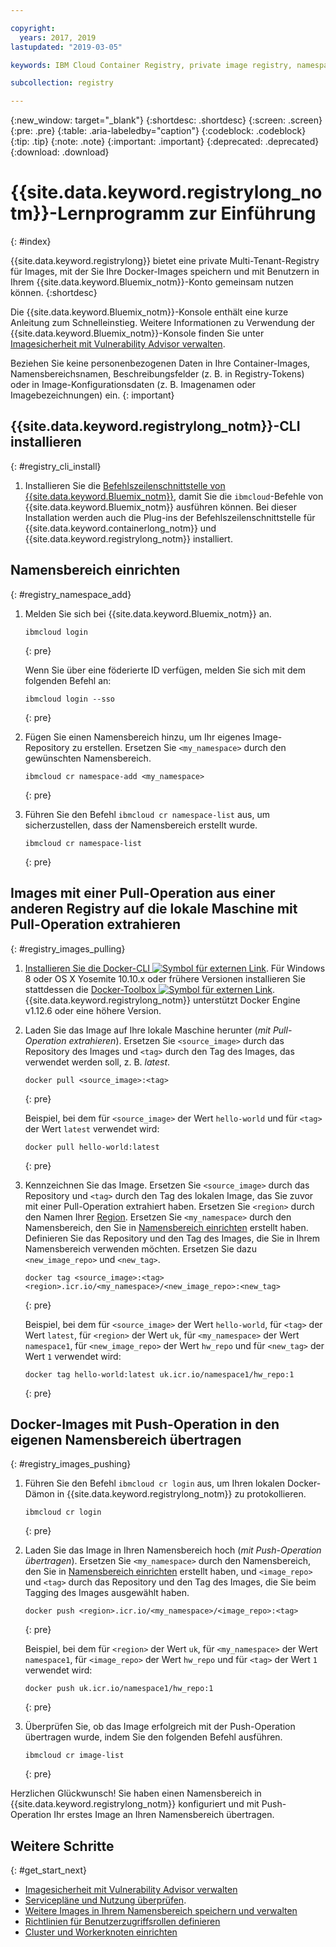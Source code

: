 ```yaml
---

copyright:
  years: 2017, 2019
lastupdated: "2019-03-05"

keywords: IBM Cloud Container Registry, private image registry, namespaces, image security, cli, namespaces, tutorial, Docker, images, registry

subcollection: registry

---
```


{:new_window: target="_blank"}
{:shortdesc: .shortdesc}
{:screen: .screen}
{:pre: .pre}
{:table: .aria-labeledby="caption"}
{:codeblock: .codeblock}
{:tip: .tip}
{:note: .note}
{:important: .important}
{:deprecated: .deprecated}
{:download: .download}

# {{site.data.keyword.registrylong_notm}}-Lernprogramm zur Einführung
{: #index}

{{site.data.keyword.registrylong}} bietet eine private Multi-Tenant-Registry für Images, mit der Sie Ihre Docker-Images speichern und mit Benutzern in Ihrem {{site.data.keyword.Bluemix_notm}}-Konto gemeinsam nutzen können.
{:shortdesc}

Die {{site.data.keyword.Bluemix_notm}}-Konsole enthält eine kurze Anleitung zum Schnelleinstieg. Weitere Informationen zu Verwendung der {{site.data.keyword.Bluemix_notm}}-Konsole finden Sie unter [Imagesicherheit mit Vulnerability Advisor verwalten](/docs/services/va?topic=va-va_index).

Beziehen Sie keine personenbezogenen Daten in Ihre Container-Images, Namensbereichsnamen, Beschreibungsfelder (z. B. in Registry-Tokens) oder in Image-Konfigurationsdaten (z. B. Imagenamen oder Imagebezeichnungen) ein.
{: important}

## {{site.data.keyword.registrylong_notm}}-CLI installieren
{: #registry_cli_install}

1. Installieren Sie die [Befehlszeilenschnittstelle von {{site.data.keyword.Bluemix_notm}}](/docs/cli?topic=cloud-cli-ibmcloud-cli#ibmcloud-cli), damit Sie die `ibmcloud`-Befehle von {{site.data.keyword.Bluemix_notm}} ausführen können. Bei dieser Installation werden auch die Plug-ins der Befehlszeilenschnittstelle für {{site.data.keyword.containerlong_notm}} und {{site.data.keyword.registrylong_notm}} installiert.

## Namensbereich einrichten
{: #registry_namespace_add}

1. Melden Sie sich bei {{site.data.keyword.Bluemix_notm}} an.

   ```
   ibmcloud login
   ```
   {: pre}

   Wenn Sie über eine föderierte ID verfügen, melden Sie sich mit dem folgenden Befehl an:

   ```
   ibmcloud login --sso
   ```
   {: pre}

2. Fügen Sie einen Namensbereich hinzu, um Ihr eigenes Image-Repository zu erstellen. Ersetzen Sie `<my_namespace>` durch den gewünschten Namensbereich.

   ```
   ibmcloud cr namespace-add <my_namespace>
   ```
   {: pre}

3. Führen Sie den Befehl `ibmcloud cr namespace-list` aus, um sicherzustellen, dass der Namensbereich erstellt wurde.

   ```
   ibmcloud cr namespace-list
   ```
   {: pre}

## Images mit einer Pull-Operation aus einer anderen Registry auf die lokale Maschine mit Pull-Operation extrahieren
{: #registry_images_pulling}

1. [Installieren Sie die Docker-CLI ![Symbol für externen Link](../../icons/launch-glyph.svg "Symbol für externen Link")](https://www.docker.com/community-edition#/download). Für Windows 8 oder OS X Yosemite 10.10.x oder frühere Versionen installieren Sie stattdessen die [Docker-Toolbox ![Symbol für externen Link](../../icons/launch-glyph.svg "Symbol für externen Link")](https://docs.docker.com/toolbox/). {{site.data.keyword.registrylong_notm}} unterstützt Docker Engine v1.12.6 oder eine höhere Version.

2. Laden Sie das Image auf Ihre lokale Maschine herunter (_mit Pull-Operation extrahieren_). Ersetzen Sie `<source_image>` durch das Repository des Images und `<tag>` durch den Tag des Images, das verwendet werden soll, z. B. _latest_.

   ```
   docker pull <source_image>:<tag>
   ```
   {: pre}

   Beispiel, bei dem für `<source_image>` der Wert `hello-world` und für `<tag>` der Wert `latest` verwendet wird:

   ```
   docker pull hello-world:latest
   ```
   {: pre}

3. Kennzeichnen Sie das Image. Ersetzen Sie `<source_image>` durch das Repository und `<tag>` durch den Tag des lokalen Image, das Sie zuvor mit einer Pull-Operation extrahiert haben. Ersetzen Sie `<region>` durch den Namen Ihrer [Region](/docs/services/Registry?topic=registry-registry_overview#registry_regions). Ersetzen Sie `<my_namespace>` durch den Namensbereich, den Sie in [Namensbereich einrichten](/docs/services/Registry?topic=registry-index#registry_namespace_add) erstellt haben. Definieren Sie das Repository und den Tag des Images, die Sie in Ihrem Namensbereich verwenden möchten. Ersetzen Sie dazu `<new_image_repo>` und `<new_tag>`.

   ```
   docker tag <source_image>:<tag> <region>.icr.io/<my_namespace>/<new_image_repo>:<new_tag>
   ```
   {: pre}

   Beispiel, bei dem für `<source_image>` der Wert `hello-world`, für `<tag>` der Wert `latest`, für `<region>` der Wert `uk`, für `<my_namespace>` der Wert `namespace1`, für `<new_image_repo>` der Wert `hw_repo` und für `<new_tag>` der Wert `1` verwendet wird:

   ```
   docker tag hello-world:latest uk.icr.io/namespace1/hw_repo:1
   ```
   {: pre}

## Docker-Images mit Push-Operation in den eigenen Namensbereich übertragen
{: #registry_images_pushing}

1. Führen Sie den Befehl `ibmcloud cr login` aus, um Ihren lokalen Docker-Dämon in {{site.data.keyword.registrylong_notm}} zu protokollieren.

   ```
   ibmcloud cr login
   ```
   {: pre}

2. Laden Sie das Image in Ihren Namensbereich hoch (_mit Push-Operation übertragen_). Ersetzen Sie `<my_namespace>` durch den Namensbereich, den Sie in [Namensbereich einrichten](/docs/services/Registry?topic=registry-index#registry_namespace_add) erstellt haben, und `<image_repo>` und `<tag>` durch das Repository und den Tag des Images, die Sie beim Tagging des Images ausgewählt haben.

   ```
   docker push <region>.icr.io/<my_namespace>/<image_repo>:<tag>
   ```
   {: pre}
   
   Beispiel, bei dem für `<region>` der Wert `uk`, für `<my_namespace>` der Wert `namespace1`, für `<image_repo>` der Wert `hw_repo` und für `<tag>` der Wert `1` verwendet wird:

   ```
   docker push uk.icr.io/namespace1/hw_repo:1
   ```
   {: pre}

3. Überprüfen Sie, ob das Image erfolgreich mit der Push-Operation übertragen wurde, indem Sie den folgenden Befehl ausführen.

   ```
   ibmcloud cr image-list
   ```
   {: pre}

Herzlichen Glückwunsch! Sie haben einen Namensbereich in {{site.data.keyword.registrylong_notm}} konfiguriert und mit Push-Operation Ihr erstes Image an Ihren Namensbereich übertragen.

## Weitere Schritte
{: #get_start_next}

- [Imagesicherheit mit Vulnerability Advisor verwalten](/docs/services/va?topic=va-va_index)
- [Servicepläne und Nutzung überprüfen](/docs/services/Registry?topic=registry-registry_overview#registry_plans).
- [Weitere Images in Ihrem Namensbereich speichern und verwalten](/docs/services/Registry?topic=registry-registry_images_)
- [Richtlinien für Benutzerzugriffsrollen definieren](/docs/services/Registry?topic=registry-user#user)
- [Cluster und Workerknoten einrichten](/docs/containers?topic=containers-clusters#clusters)
